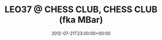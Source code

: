 ---
templateKey: event
guid: 089753f6-6eab-11ea-99c5-002590d1d1b0
date: 2012-07-21T23:00:00+00:00
eventTime: '11pm'
title: 'LEO37 @ CHESS CLUB, CHESS CLUB (fka MBar)'
artist: 'LEO37 @ CHESS CLUB'
city: Taipei
venue: CHESS CLUB (fka MBar)
group: LEO37
---